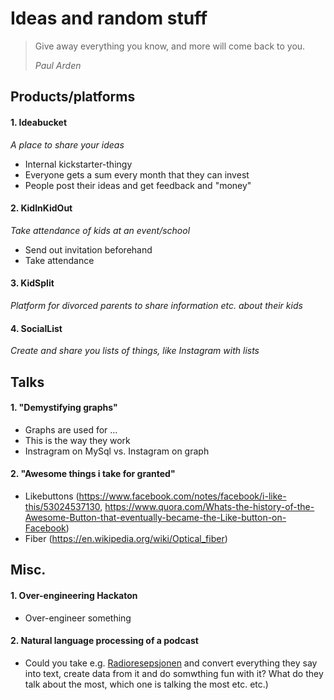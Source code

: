 # Ideas and random stuff

> Give away everything you know, and more will come back to you.
>  
> _Paul Arden_


## Products/platforms

#### 1. Ideabucket
_A place to share your ideas_
- Internal kickstarter-thingy
- Everyone gets a sum every month that they can invest
- People post their ideas and get feedback and "money"

#### 2. KidInKidOut
_Take attendance of kids at an event/school_
- Send out invitation beforehand
- Take attendance

#### 3. KidSplit
_Platform for divorced parents to share information etc. about their kids_

#### 4. SocialList
_Create and share you lists of things, like Instagram with lists_

## Talks

#### 1. "Demystifying graphs"
- Graphs are used for ...
- This is the way they work
- Instragram on MySql vs. Instagram on graph

#### 2. "Awesome things i take for granted"
- Likebuttons (https://www.facebook.com/notes/facebook/i-like-this/53024537130, https://www.quora.com/Whats-the-history-of-the-Awesome-Button-that-eventually-became-the-Like-button-on-Facebook)
- Fiber (https://en.wikipedia.org/wiki/Optical_fiber)

## Misc.

#### 1. Over-engineering Hackaton
- Over-engineer something

#### 2. Natural language processing of a podcast
- Could you take e.g. [Radioresepsjonen](https://radio.nrk.no/serie/radioresepsjonen) and convert everything they say into text, create data from it and do somwthing fun with it? What do they talk about the most, which one is talking the most etc. etc.)
